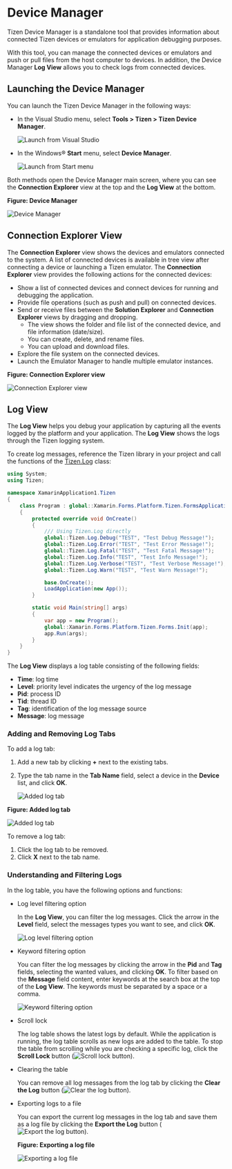 # Device Manager

Tizen Device Manager is a standalone tool that provides information about connected Tizen devices or emulators for application debugging purposes.

With this tool, you can manage the connected devices or emulators and push or pull files from the host computer to devices. In addition, the Device Manager **Log View** allows you to check logs from connected devices.


## Launching the Device Manager

You can launch the Tizen Device Manager in the following ways:

-   In the Visual Studio menu, select **Tools &gt; Tizen &gt; Tizen Device Manager**.

    ![Launch from Visual Studio](media/dm-menu.png)

-   In the Windows&reg; **Start** menu, select **Device Manager**.

    ![Launch from Start menu](media/dm-windows-start.png)

Both methods open the Device Manager main screen, where you can see the **Connection Explorer** view at the top and the **Log View** at the bottom.

**Figure: Device Manager**

![Device Manager](media/dm-first-screen.png)


## Connection Explorer View

The **Connection Explorer** view shows the devices and emulators connected to the system. A list of connected devices is available in tree view after connecting a device or launching a Tizen emulator. The **Connection Explorer** view provides the following actions for the connected devices:

-   Show a list of connected devices and connect devices for running and debugging the application.
-   Provide file operations (such as push and pull) on connected devices.
-   Send or receive files between the **Solution Explorer** and **Connection Explorer** views by dragging and dropping.
    -   The view shows the folder and file list of the connected device, and file information (date/size).
    -   You can create, delete, and rename files.
    -   You can upload and download files.
-   Explore the file system on the connected devices.
-   Launch the Emulator Manager to handle multiple emulator instances.

**Figure: Connection Explorer view**

![Connection Explorer view](media/dm-connection-explorer-view.png)


<a name="logview"></a>
## Log View

The **Log View** helps you debug your application by capturing all the events logged by the platform and your application. The **Log View** shows the logs through the Tizen logging system.

To create log messages, reference the Tizen library in your project and call the functions of the [Tizen.Log](https://developer.tizen.org/dev-guide/csapi/api/Tizen.Log.html) class:

```csharp
using System;
using Tizen;

namespace XamarinApplication1.Tizen
{
    class Program : global::Xamarin.Forms.Platform.Tizen.FormsApplication
    {
        protected override void OnCreate()
        {
            /// Using Tizen.Log directly
            global::Tizen.Log.Debug("TEST", "Test Debug Message!");
            global::Tizen.Log.Error("TEST", "Test Error Message!");
            global::Tizen.Log.Fatal("TEST", "Test Fatal Message!");
            global::Tizen.Log.Info("TEST", "Test Info Message!");
            global::Tizen.Log.Verbose("TEST", "Test Verbose Message!");
            global::Tizen.Log.Warn("TEST", "Test Warn Message!");

            base.OnCreate();
            LoadApplication(new App());
        }

        static void Main(string[] args)
        {
            var app = new Program();
            global::Xamarin.Forms.Platform.Tizen.Forms.Init(app);
            app.Run(args);
        }
    }
}
```

The **Log View** displays a log table consisting of the following fields:

-   **Time**: log time
-   **Level**: priority level indicates the urgency of the log message
-   **Pid**: process ID
-   **Tid**: thread ID
-   **Tag**: identification of the log message source
-   **Message**: log message

### Adding and Removing Log Tabs

To add a log tab:

1.  Add a new tab by clicking **+** next to the existing tabs.
2.  Type the tab name in the **Tab Name** field, select a device in the **Device** list, and click **OK**.

    ![Added log tab](media/dm-log-add-tab.png)

**Figure: Added log tab**

![Added log tab](media/dm-log-added-tab.png)

To remove a log tab:

1.  Click the log tab to be removed.
2.  Click **X** next to the tab name.

### Understanding and Filtering Logs

In the log table, you have the following options and functions:

-   Log level filtering option

    In the **Log View**, you can filter the log messages. Click the arrow in the **Level** field, select the messages types you want to see, and click **OK**.

    ![Log level filtering option](media/dm-log-level-filter.png)

-   Keyword filtering option

    You can filter the log messages by clicking the arrow in the **Pid** and **Tag** fields, selecting the wanted values, and clicking **OK**. To filter based on the **Message** field content, enter keywords at the search box at the top of the **Log View**. The keywords must be separated by a space or a comma.

    ![Keyword filtering option](media/dm-log-filter-option.png)

-   Scroll lock

    The log table shows the latest logs by default. While the application is running, the log table scrolls as new logs are added to the table. To stop the table from scrolling while you are checking a specific log, click the **Scroll Lock** button (![Scroll lock button](media/dm-scroll-lock.png)).

-   Clearing the table

    You can remove all log messages from the log tab by clicking the **Clear the Log** button (![Clear the log button](media/dm-clear-log.png)).

-   Exporting logs to a file

    You can export the current log messages in the log tab and save them as a log file by clicking the **Export the Log** button (![Export the log button](media/dm-export.png)).

    **Figure: Exporting a log file**

    ![Exporting a log file](media/cs_device_manager_log_export.png)

